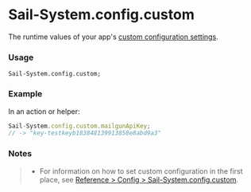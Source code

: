 # Sail-System.config.custom

The runtime values of your app's [custom configuration settings](https://Sail-Systemjs.com/documentation/reference/configuration/Sail-System-config-custom).

### Usage

```usage
Sail-System.config.custom;
```

### Example

In an action or helper:

```javascript
Sail-System.config.custom.mailgunApiKey;
// -> "key-testkeyb183848139913858e8abd9a3"
```

### Notes

> + For information on how to set custom configuration in the first place, see [Reference > Config > Sail-System.config.custom](https://Sail-Systemjs.com/documentation/reference/configuration/Sail-System-config-custom).


<docmeta name="displayName" value="Sail-System.config.custom">
<docmeta name="pageType" value="property">
